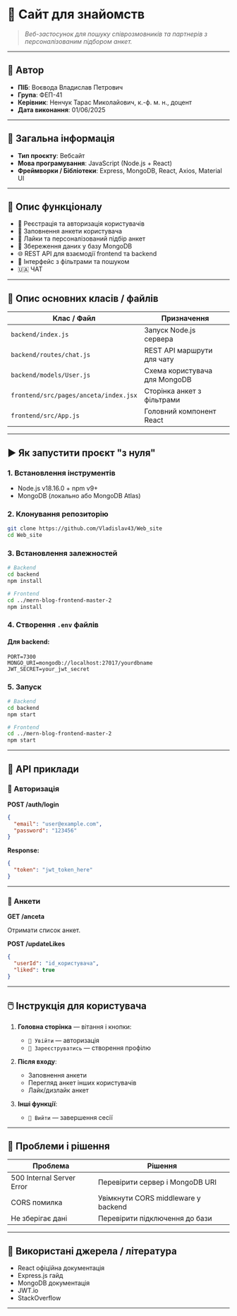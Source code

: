 # 📘 Сайт для знайомств

> *Веб-застосунок для пошуку співрозмовників та партнерів з персоналізованим підбором анкет.*

---

## 👤 Автор

- **ПІБ**: Воєвода Владислав Петрович
- **Група**: ФЕП-41
- **Керівник**: Ненчук Тарас Миколайович, к.-ф. м. н.,  доцент
- **Дата виконання**: 01/06/2025

---

## 📌 Загальна інформація

- **Тип проєкту**: Вебсайт
- **Мова програмування**: JavaScript (Node.js + React)
- **Фреймворки / Бібліотеки**: Express, MongoDB, React, Axios, Material UI

---

## 🧠 Опис функціоналу

- 🔐 Реєстрація та авторизація користувачів
- 👤 Заповнення анкети користувача
- 💖 Лайки та персоналізований підбір анкет
- 💾 Збереження даних у базу MongoDB
- 🌐 REST API для взаємодії frontend та backend
- 📱 Інтерфейс з фільтрами та пошуком
- 🇺🇦 ЧАТ

---

## 🧱 Опис основних класів / файлів

| Клас / Файл                | Призначення                        |
|---------------------------|------------------------------------|
| `backend/index.js`         | Запуск Node.js сервера             |
| `backend/routes/chat.js`   | REST API маршрути для чату         |
| `backend/models/User.js`   | Схема користувача для MongoDB      |
| `frontend/src/pages/anceta/index.jsx` | Сторінка анкет з фільтрами |
| `frontend/src/App.js`      | Головний компонент React           |

---

## ▶️ Як запустити проєкт "з нуля"

### 1. Встановлення інструментів

- Node.js v18.16.0 + npm v9+
- MongoDB (локально або MongoDB Atlas)

### 2. Клонування репозиторію

```bash
git clone https://github.com/Vladislav43/Web_site
cd Web_site
```

### 3. Встановлення залежностей

```bash
# Backend
cd backend
npm install

# Frontend
cd ../mern-blog-frontend-master-2
npm install
```

### 4. Створення `.env` файлів

#### Для backend:

```
PORT=7300
MONGO_URI=mongodb://localhost:27017/yourdbname
JWT_SECRET=your_jwt_secret
```

### 5. Запуск

```bash
# Backend
cd backend
npm start

# Frontend
cd ../mern-blog-frontend-master-2
npm start
```

---

## 🔌 API приклади

### 🔐 Авторизація

**POST /auth/login**

```json
{
  "email": "user@example.com",
  "password": "123456"
}
```

**Response:**

```json
{
  "token": "jwt_token_here"
}
```

---

### 👤 Анкети

**GET /anceta**

Отримати список анкет.

**POST /updateLikes**

```json
{
  "userId": "id_користувача",
  "liked": true
}
```

---

## 🖱️ Інструкція для користувача

1. **Головна сторінка** — вітання і кнопки:
   - `🔐 Увійти` — авторизація
   - `📝 Зареєструватись` — створення профілю

2. **Після входу**:
   - Заповнення анкети
   - Перегляд анкет інших користувачів
   - Лайк/дизлайк анкет

3. **Інші функції**:
   - `🚪 Вийти` — завершення сесії

---

## 🧪 Проблеми і рішення

| Проблема              | Рішення                            |
|----------------------|------------------------------------|
| 500 Internal Server Error | Перевірити сервер і MongoDB URI |
| CORS помилка         | Увімкнути CORS middleware у backend |
| Не зберігає дані     | Перевірити підключення до бази     |

---

## 🧾 Використані джерела / література

- React офіційна документація
- Express.js гайд
- MongoDB документація
- JWT.io
- StackOverflow

---

